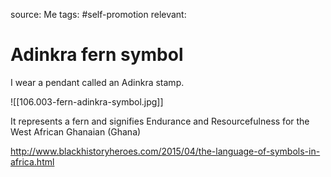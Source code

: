 source: Me
tags: #self-promotion 
relevant:

# Adinkra fern symbol

I wear a pendant called an Adinkra stamp.

![[106.003-fern-adinkra-symbol.jpg]]

It represents a fern and signifies Endurance and Resourcefulness for the West African Ghanaian (Ghana)

http://www.blackhistoryheroes.com/2015/04/the-language-of-symbols-in-africa.html

